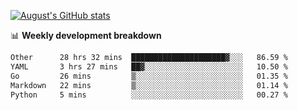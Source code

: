 
[![August's GitHub stats](https://github-readme-stats.vercel.app/api?username=zou-weidong&show_icons=true&theme=radical)](https://github.com/zou-weidong)


📊 **Weekly development breakdown**
<!--START_SECTION:waka-->

```txt
Other      28 hrs 32 mins  █████████████████████▓░░░   86.59 %
YAML       3 hrs 27 mins   ██▓░░░░░░░░░░░░░░░░░░░░░░   10.50 %
Go         26 mins         ▒░░░░░░░░░░░░░░░░░░░░░░░░   01.35 %
Markdown   22 mins         ▒░░░░░░░░░░░░░░░░░░░░░░░░   01.14 %
Python     5 mins          ░░░░░░░░░░░░░░░░░░░░░░░░░   00.27 %
```

<!--END_SECTION:waka-->

